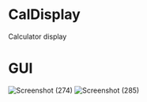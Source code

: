 # CalDisplay
Calculator display

# GUI
![Screenshot (274)](https://user-images.githubusercontent.com/86579429/130388400-d921d13f-5db6-410b-9563-dd7bf6851d67.png)
![Screenshot (285)](https://user-images.githubusercontent.com/86579429/130388911-f8a09712-88d1-47fc-8e26-fbf32f169c7e.png)
